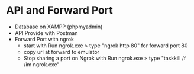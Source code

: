 # API and Forward Port
- Database on XAMPP (phpmyadmin)
- API Provide with Postman
- Forward Port with ngrok
   - start with Run ngrok.exe > type "ngrok http 80" for forward port 80
   - copy url at forward to emulator
   - Stop sharing a port on Ngrok with Run ngrok.exe > type "taskkill /f /im ngrok.exe"
